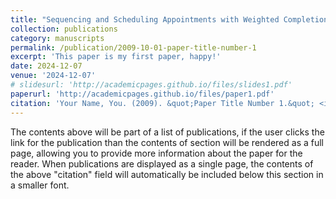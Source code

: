 ```yaml
---
title: "Sequencing and Scheduling Appointments with Weighted Completion Time Minimization and Waiting Time Tolerance"
collection: publications
category: manuscripts
permalink: /publication/2009-10-01-paper-title-number-1
excerpt: 'This paper is my first paper, happy!'
date: 2024-12-07
venue: '2024-12-07'
# slidesurl: 'http://academicpages.github.io/files/slides1.pdf'
paperurl: 'http://academicpages.github.io/files/paper1.pdf'
citation: 'Your Name, You. (2009). &quot;Paper Title Number 1.&quot; <i>Journal 1</i>. 1(1).'
---
```


The contents above will be part of a list of publications, if the user clicks the link for the publication than the contents of section will be rendered as a full page, allowing you to provide more information about the paper for the reader. When publications are displayed as a single page, the contents of the above "citation" field will automatically be included below this section in a smaller font.
